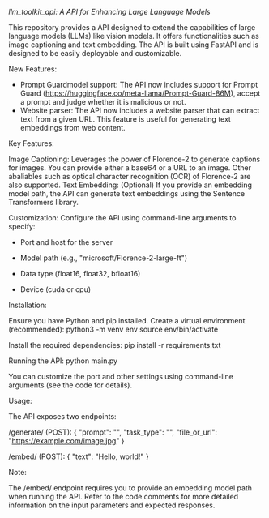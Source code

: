 *llm_toolkit_api: A API for Enhancing Large Language Models*

This repository provides a  API designed to extend the capabilities of large language models (LLMs) like vision models. It offers functionalities such as image captioning and text embedding. The API is built using FastAPI and is designed to be easily deployable and customizable.

New Features:

* Prompt Guardmodel support: The API now includes support for Prompt Guard (https://huggingface.co/meta-llama/Prompt-Guard-86M), accept a prompt and judge whether it is malicious or not.
* Website parser: The API now includes a website parser that can extract text from a given URL. This feature is useful for generating text embeddings from web content.

Key Features:

Image Captioning: Leverages the power of Florence-2 to generate captions for images. You can provide either a base64 or a URL to an image. Other abaliables such as optical character recognition (OCR) of Florence-2 are also supported.
Text Embedding: (Optional) If you provide an embedding model path, the API can generate text embeddings using the Sentence Transformers library.

Customization: Configure the API using command-line arguments to specify:
* Port and host for the server

* Model path (e.g., "microsoft/Florence-2-large-ft")

* Data type (float16, float32, bfloat16)

* Device (cuda or cpu)

Installation:

Ensure you have Python and pip installed.
Create a virtual environment (recommended):
   python3 -m venv env
   source env/bin/activate


Install the required dependencies:
   pip install -r requirements.txt


Running the API:
   python main.py

You can customize the port and other settings using command-line arguments (see the code for details).

Usage:

The API exposes two endpoints:

/generate/ (POST):
   {
     "prompt": "<CAPTION>",
     "task_type": "<CAPTION>",
     "file_or_url": "https://example.com/image.jpg"
   }


/embed/ (POST):
   {
     "text": "Hello, world!"
   }


Note:

The /embed/ endpoint requires you to provide an embedding model path when running the API.
Refer to the code comments for more detailed information on the input parameters and expected responses.
